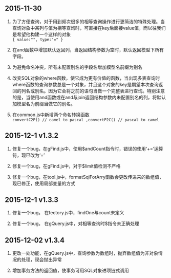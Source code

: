 ## 2015-11-30

1. 为了方便查询，对于用到频次很多的相等查询操作进行更简洁的特殊处理。当查询对象中某列与值为相等查询时，可直接在key后面接value值，而以往我们是希望他构建一个这样的对象<br/>
	`{
		value:"",
		type:"="
	}`

2. 在and函数中增加默认返回列，当返回结构参数为空时，默认返回模型下所有字段。

3. 为避免命名冲突，所有未配置别名的字段名增加模型名前缀为别名

4. 改变SQL对象的where函数，使它成为更有价值的函数，当出现多表查询时where函数的查询参数总是一个对象，并且这个对象的key是期望本次查询返回的列名或别名。因为它会将之前的语句当做一个完整表进行查询。特别注意的是，当使用and函数或在and与join返回结构参数内未配置别名的列，将默认加模型名为前缀当做它的别名。

5. 在common.js中新增两个命名转换函数<br/>
`convertC2P() // camel to pascal ,convertP2C() // pascal to camel`

## 2015-12-1 v1.3.2

1. 修复一个bug，在gFind.js中，使用$andCount指令时，错误的使用‘+=’运算符，现已改为‘=’

2. 修复一个bug，在gFind.js中，对于$limit值检测不严格

3. 修复一个bug，在tool.js中，formatSqlForArry函数会更改传进来的数组值，现已修正，使用局部变量的方式

## 2015-12-1 v1.3.3

1. 修复一个bug， 在fectory.js中，findOne与count未定义

2. 修复一个bug， 在gQuery.js中，对相等查询时$指令未正确处理

## 2015-12-02 v1.3.4

1. 更改一处功能，在gQuery.js中，查询参数为数组时，抛弃数组值为非对象情况的处理，现会抛出异常

2. 增加事务方法的返回值，使事务可用SQL对象进项链式调用